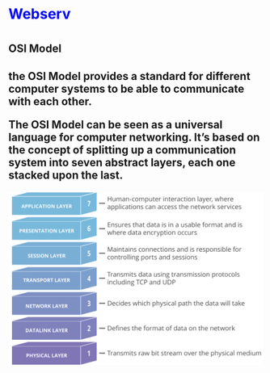 <h1 style="color:blue;font-weight: 700" >Webserv<h1>
 <h2>OSI Model<h2>

the OSI Model provides a standard for different computer systems to be able to communicate with each other.

The OSI Model can be seen as a universal language for computer networking. It’s based on the concept of splitting up a communication system into seven abstract layers, each one stacked upon the last.

![Image of Yaktocat](./.images/osi-model-7-layers.svg)

